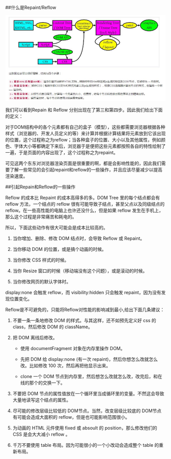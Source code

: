##什么是Repaint/Reflow

![](/assets/360截图20171018010455180.jpg)

我们可以看到Repain 和 Reflow 分别出现在了第三和第四步。因此我们给出下面的定义：

对于DOM结构中的各个元素都有自己的盒子（模型），这些都需要浏览器根据各种样式（浏览器的、开发人员定义的等）来计算并根据计算结果将元素放到它该出现的位置，这个过程称之为reflow；当各种盒子的位置、大小以及其他属性，例如颜色、字体大小等都确定下来后，浏览器于是便把这些元素都按照各自的特性绘制了一遍，于是页面的内容出现了，这个过程称之为repaint。

可见这两个东东对浏览器渲染页面是很重要的啊，都是会影响性能的，因此我们需要了解一些常见的会引起repaint和reflow的一些操作，并且应该尽量减少以提高渲染速度。



##引起Repain和Reflow的一些操作

Reflow 的成本比 Repaint 的成本高得多的多。DOM Tree 里的每个结点都会有 reflow 方法，一个结点的 reflow 很有可能导致子结点，甚至父点以及同级结点的 reflow。在一些高性能的电脑上也许还没什么，但是如果 reflow 发生在手机上，那么这个过程是非常痛苦和耗电的。

所以，下面这些动作有很大可能会是成本比较高的。

1. 当你增加、删除、修改 DOM 结点时，会导致 Reflow 或 Repaint。

2. 当你移动 DOM 的位置，或是搞个动画的时候。

3. 当你修改 CSS 样式的时候。

4. 当你 Resize 窗口的时候（移动端没有这个问题），或是滚动的时候。

5. 当你修改网页的默认字体时。

display:none 会触发 reflow，而 visibility:hidden 只会触发 repaint，因为没有发现位置变化。


Reflow是不可避免的，只能将Reflow对性能的影响减到最小,给出下面几条建议：

1. 不要一条一条地修改 DOM 的样式。与其这样，还不如预先定义好 css 的 class，然后修改 DOM 的 className。

2. 把 DOM 离线后修改。

    - 使用 documentFragment 对象在内存里操作 DOM。

    - 先把 DOM 给 display:none (有一次 repaint)，然后你想怎么改就怎么改。比如修改 100 次，然后再把他显示出来。

    - clone 一个 DOM 节点到内存里，然后想怎么改就怎么改，改完后，和在线的那个的交换一下。

3. 不要把 DOM 节点的属性值放在一个循环里当成循环里的变量。不然这会导致大量地读写这个结点的属性。

4. 尽可能的修改层级比较低的 DOM节点。当然，改变层级比较底的 DOM节点有可能会造成大面积的 reflow，但是也可能影响范围很小。

5. 为动画的 HTML 元件使用 fixed 或 absoult 的 position，那么修改他们的 CSS 是会大大减小 reflow 。

6. 千万不要使用 table 布局。因为可能很小的一个小改动会造成整个 table 的重新布局。














